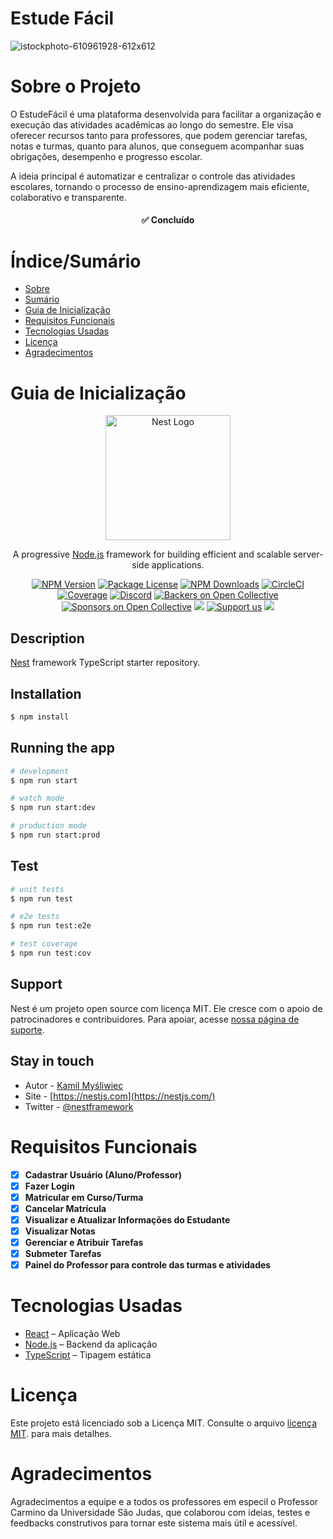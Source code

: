 # Estude Fácil

![istockphoto-610961928-612x612](https://github.com/user-attachments/assets/073afc9f-a37e-4156-85c5-106161349fd9)



# Sobre o Projeto

O EstudeFácil é uma plataforma desenvolvida para facilitar a organização e execução das atividades acadêmicas ao longo do semestre. Ele visa oferecer recursos tanto para professores, que podem gerenciar tarefas, notas e turmas, quanto para alunos, que conseguem acompanhar suas obrigações, desempenho e progresso escolar.

A ideia principal é automatizar e centralizar o controle das atividades escolares, tornando o processo de ensino-aprendizagem mais eficiente, colaborativo e transparente.

<h4 align="center"> 
	✅ Concluído
</h4>

# Índice/Sumário

* [Sobre](#sobre-o-projeto)
* [Sumário](#índice/sumário)
* [Guia de Inicialização](#guia-de-inicialização)
* [Requisitos Funcionais](#requisitos-funcionais)
* [Tecnologias Usadas](#tecnologias-usadas)
* [Licença](#licença)
* [Agradecimentos](#agradecimentos)

# Guia de Inicialização

<p align="center">
  <a href="http://nestjs.com/" target="blank"><img src="https://nestjs.com/img/logo-small.svg" width="200" alt="Nest Logo" /></a>
</p>

<p align="center">A progressive <a href="http://nodejs.org" target="_blank">Node.js</a> framework for building efficient and scalable server-side applications.</p>

<p align="center">
  <a href="https://www.npmjs.com/~nestjscore" target="_blank"><img src="https://img.shields.io/npm/v/@nestjs/core.svg" alt="NPM Version" /></a>
  <a href="https://www.npmjs.com/~nestjscore" target="_blank"><img src="https://img.shields.io/npm/l/@nestjs/core.svg" alt="Package License" /></a>
  <a href="https://www.npmjs.com/~nestjscore" target="_blank"><img src="https://img.shields.io/npm/dm/@nestjs/common.svg" alt="NPM Downloads" /></a>
  <a href="https://circleci.com/gh/nestjs/nest" target="_blank"><img src="https://img.shields.io/circleci/build/github/nestjs/nest/master" alt="CircleCI" /></a>
  <a href="https://coveralls.io/github/nestjs/nest?branch=master" target="_blank"><img src="https://coveralls.io/repos/github/nestjs/nest/badge.svg?branch=master#9" alt="Coverage" /></a>
  <a href="https://discord.gg/G7Qnnhy" target="_blank"><img src="https://img.shields.io/badge/discord-online-brightgreen.svg" alt="Discord"/></a>
  <a href="https://opencollective.com/nest#backer" target="_blank"><img src="https://opencollective.com/nest/backers/badge.svg" alt="Backers on Open Collective" /></a>
  <a href="https://opencollective.com/nest#sponsor" target="_blank"><img src="https://opencollective.com/nest/sponsors/badge.svg" alt="Sponsors on Open Collective" /></a>
  <a href="https://paypal.me/kamilmysliwiec" target="_blank"><img src="https://img.shields.io/badge/Donate-PayPal-ff3f59.svg"/></a>
  <a href="https://opencollective.com/nest#sponsor" target="_blank"><img src="https://img.shields.io/badge/Support%20us-Open%20Collective-41B883.svg" alt="Support us"></a>
  <a href="https://twitter.com/nestframework" target="_blank"><img src="https://img.shields.io/twitter/follow/nestframework.svg?style=social&label=Follow"></a>
</p>

## Description

[Nest](https://github.com/nestjs/nest) framework TypeScript starter repository.

## Installation

```bash
$ npm install
```

## Running the app

```bash
# development
$ npm run start

# watch mode
$ npm run start:dev

# production mode
$ npm run start:prod
```

## Test

```bash
# unit tests
$ npm run test

# e2e tests
$ npm run test:e2e

# test coverage
$ npm run test:cov
```

## Support

Nest é um projeto open source com licença MIT. Ele cresce com o apoio de patrocinadores e contribuidores. Para apoiar, acesse [nossa página de suporte](https://docs.nestjs.com/support).

## Stay in touch

- Autor - [Kamil Myśliwiec](https://kamilmysliwiec.com)
- Site - [https://nestjs.com](https://nestjs.com/)
- Twitter - [@nestframework](https://twitter.com/nestframework)


# Requisitos Funcionais 

- [x] **Cadastrar Usuário (Aluno/Professor)**
- [x] **Fazer Login**
- [x] **Matricular em Curso/Turma**
- [x] **Cancelar Matrícula**
- [x] **Visualizar e Atualizar Informações do Estudante**
- [x] **Visualizar Notas**
- [x] **Gerenciar e Atribuir Tarefas**
- [x] **Submeter Tarefas**
- [x] **Painel do Professor para controle das turmas e atividades**

# Tecnologias Usadas

- [React](https://pt-br.reactjs.org/) – Aplicação Web
- [Node.js](https://nodejs.org/en/) – Backend da aplicação
- [TypeScript](https://www.typescriptlang.org/) – Tipagem estática


# Licença

Este projeto está licenciado sob a Licença MIT. Consulte o arquivo [licença MIT](LICENSE). para mais detalhes.

# Agradecimentos

Agradecimentos a equipe e a todos os professores em especil o Professor Carmino da Universidade São Judas, que colaborou com ideias, testes e feedbacks construtivos para tornar este sistema mais útil e acessível.
